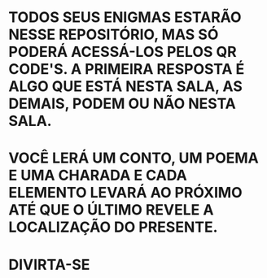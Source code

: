 # TODOS SEUS ENIGMAS ESTARÃO NESSE REPOSITÓRIO, MAS SÓ PODERÁ ACESSÁ-LOS PELOS QR CODE'S. A PRIMEIRA RESPOSTA É ALGO QUE ESTÁ NESTA SALA, AS DEMAIS, PODEM OU NÃO NESTA SALA. 
# VOCÊ LERÁ UM CONTO, UM POEMA E UMA CHARADA E CADA ELEMENTO LEVARÁ AO PRÓXIMO ATÉ QUE O ÚLTIMO REVELE A LOCALIZAÇÃO DO PRESENTE.
# DIVIRTA-SE
